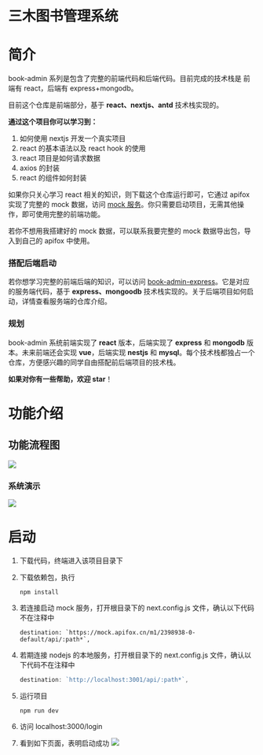 # 三木图书管理系统

# 简介

book-admin 系列是包含了完整的前端代码和后端代码。目前完成的技术栈是 前端有 react，后端有 express+mongodb。

目前这个仓库是前端部分，基于 **react、nextjs、antd** 技术栈实现的。

**通过这个项目你可以学习到：**

1. 如何使用 nextjs 开发一个真实项目
2. react 的基本语法以及 react hook 的使用
3. react 项目是如何请求数据
4. axios 的封装
5. react 的组件如何封装

如果你只关心学习 react 相关的知识，则下载这个仓库运行即可，它通过 apifox 实现了完整的 mock 数据，访问 [mock 服务](https://www.apifox.cn/apidoc/shared-e625f799-2c80-483c-beb7-eb6c9ef4a552)。你只需要启动项目，无需其他操作，即可使用完整的前端功能。

若你不想用我搭建好的 mock 数据，可以联系我要完整的 mock 数据导出包，导入到自己的 apifox 中使用。

### 搭配后端启动

若你想学习完整的前端后端的知识，可以访问 [book-admin-express](https://github.com/calmound/book-admin-express)。它是对应的服务端代码，基于 **express、mongoodb** 技术栈实现的。关于后端项目如何启动，详情查看服务端的仓库介绍。

### 规划

book-admin 系统前端实现了 **react** 版本，后端实现了 **express** 和 **mongodb** 版本。未来前端还会实现 **vue**，后端实现 **nestjs** 和 **mysql**。每个技术栈都独占一个仓库，方便感兴趣的同学自由搭配前后端项目的技术栈。

**如果对你有一些帮助，欢迎 star**！

# 功能介绍

## 功能流程图

![](https://raw.githubusercontent.com/calmound/book-admin-react/master/screenshot/1.png)

### 系统演示

![](https://raw.githubusercontent.com/calmound/book-admin-react/master/screenshot/3.gif)

# 启动

1. 下载代码，终端进入该项目目录下
2. 下载依赖包，执行

   ```shell
   npm install
   ```

3. 若连接启动 mock 服务，打开根目录下的 next.config.js 文件，确认以下代码不在注释中

   ```
   destination: `https://mock.apifox.cn/m1/2398938-0-default/api/:path*`,
   ```

4. 若期连接 nodejs 的本地服务，打开根目录下的 next.config.js 文件，确认以下代码不在注释中

   ```javascript
   destination: `http://localhost:3001/api/:path*`,
   ```

5. 运行项目

   ```shell
   npm run dev
   ```

6. 访问 localhost:3000/login
7. 看到如下页面，表明启动成功
   ![](https://raw.githubusercontent.com/calmound/book-admin-react/master/screenshot/2.png)
